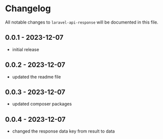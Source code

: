 # Changelog

All notable changes to `laravel-api-response` will be documented in this file.

## 0.0.1 - 2023-12-07

- initial release

## 0.0.2 - 2023-12-07

- updated the readme file

## 0.0.3 - 2023-12-07

- updated composer packages

## 0.0.4 - 2023-12-07

- changed the response data key from result to data
